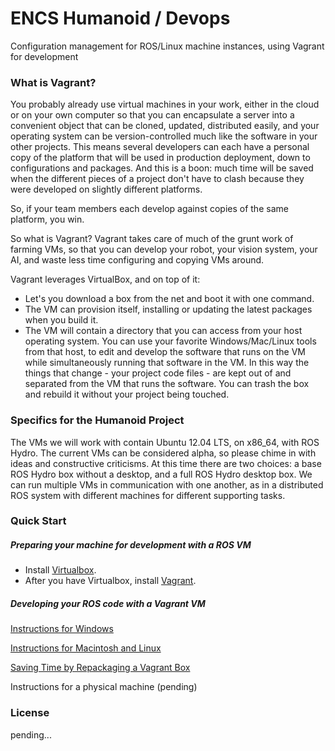 ENCS Humanoid / Devops
======

Configuration management for ROS/Linux machine instances, using Vagrant for development

### What is Vagrant?

You probably already use virtual machines in your work, either in the cloud or on your own computer so that you can encapsulate a server into a convenient object that can be cloned, updated, distributed easily, and your operating system can be version-controlled much like the software in your other projects. This means several developers can each have a personal copy of the platform that will be used in production deployment, down to configurations and packages. And this is a boon: much time will be saved when the different pieces of a project don't have to clash because they were developed on slightly different platforms.

So, if your team members each develop against copies of the same platform, you win.

So what is Vagrant? Vagrant takes care of much of the grunt work of farming VMs, so that you can develop your robot, your vision system, your AI, and waste less time configuring and copying VMs around. 

Vagrant leverages VirtualBox, and on top of it:

+ Let's you download a box from the net and boot it with one command.
+ The VM can provision itself, installing or updating the latest packages when you build it.
+ The VM will contain a directory that you can access from your host operating system. You can use your favorite Windows/Mac/Linux tools from that host, to edit and develop the software that runs on the VM while simultaneously running that software in the VM. In this way the things that change - your project code files - are kept out of and separated from the VM that runs the software. You can trash the box and rebuild it without your project being touched.

### Specifics for the Humanoid Project

The VMs we will work with contain Ubuntu 12.04 LTS, on x86_64, with ROS Hydro. The current VMs can be considered alpha, so please chime in with ideas and constructive criticisms. At this time there are two choices: a base ROS Hydro box without a desktop, and a full ROS Hydro desktop box. We can run multiple VMs in communication with one another, as in a distributed ROS system with different machines for different supporting tasks.

### Quick Start

##### Preparing your machine for development with a ROS VM</em>

+ Install <a href="https://www.virtualbox.org">Virtualbox</a>.
+ After you have Virtualbox, install <a href="http://www.vagrantup.com">Vagrant</a>.

##### Developing your ROS code with a Vagrant VM

[Instructions for Windows](Windows_Instructions.md)

[Instructions for Macintosh and Linux](MacLinux_Instructions.md)

[Saving Time by Repackaging a Vagrant Box](saving_time.md)

Instructions for a physical machine (pending)

### License

pending...
